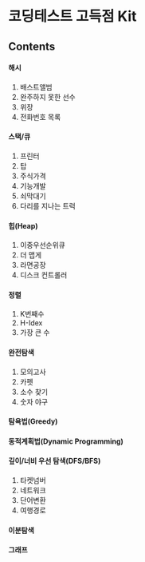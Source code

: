 코딩테스트 고득점 Kit
=================

## Contents
#### 해시
1. 배스트앨범
2. 완주하지 못한 선수
3. 위장
4. 전화번호 목록
#### 스택/큐
1. 프린터
2. 탑
3. 주식가격
4. 기능개발
5. 쇠막대기
6. 다리를 지나는 트럭
#### 힙(Heap)
1. 이중우선순위큐
2. 더 맵게
3. 라면공장
4. 디스크 컨트롤러
#### 정렬
1. K번째수
2. H-Idex
3. 가장 큰 수
#### 완전탐색
1. 모의고사
2. 카펫
3. 소수 찾기
4. 숫자 야구
#### 탐욕법(Greedy)
#### 동적계획법(Dynamic Programming)
#### 깊이/너비 우선 탐색(DFS/BFS)
1. 타켓넘버
2. 네트워크
3. 단어변환
4. 여행경로
#### 이분탐색
#### 그래프



